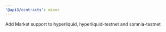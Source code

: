 ```yaml
---
'@api3/contracts': minor
---
```


Add Market support to hyperliquid, hyperliquid-testnet and somnia-testnet
